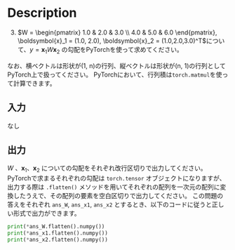 # Description
3. $W = \begin{pmatrix}
1.0 & 2.0 & 3.0 \\
4.0 & 5.0 & 6.0 \end{pmatrix}, \boldsymbol{x}_1 = (1.0, 2.0), \boldsymbol{x}_2 = (1.0,2.0,3.0)^T$について、$y = \boldsymbol{x}_1 W \boldsymbol{x}_2$ の勾配をPyTorchを使って求めてください。

なお、横ベクトルは形状が(1, n)の行列、縦ベクトルは形状が(n, 1)の行列としてPyTorch上で扱ってください。
PyTorchにおいて、行列積は`torch.matmul`を使って計算できます。

## 入力
なし

## 出力
$W$ 、$\boldsymbol{x}_1$、$\boldsymbol{x}_2$ についての勾配をそれぞれ改行区切りで出力してください。
PyTorchで求まるそれぞれの勾配は `torch.tensor` オブジェクトになりますが、
出力する際は `.flatten()` メソッドを用いてそれぞれの配列を一次元の配列に変換したうえで、その配列の要素を空白区切りで出力してください。
この問題の答えをそれぞれ `ans_W`, `ans_x1`, `ans_x2` とするとき、以下のコードに従うと正しい形式で出力ができます。
```python
print(*ans_W.flatten().numpy())
print(*ans_x1.flatten().numpy())
print(*ans_x2.flatten().numpy())
``` 